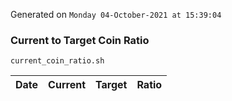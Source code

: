 Generated on `Monday 04-October-2021 at 15:39:04`

### Current to Target Coin Ratio
`current_coin_ratio.sh`

Date|Current|Target|Ratio
---|---|---|---
